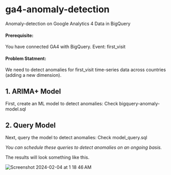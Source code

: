 # ga4-anomaly-detection
Anomaly-detection on Google Analytics 4 Data in BigQuery

#### Prerequisite:
You have connected GA4 with BigQuery.
Event: first_visit

#### Problem Statment: 
We need to detect anomalies for first_visit time-series data across countries (adding a new dimension).


## 1. ARIMA+ Model
First, create an ML model to detect anomalies: Check bigquery-anomaly-model.sql


## 2. Query Model
Next, query the model to detect anomalies: Check model_query.sql


_You can schedule these queries to detect anomalies on an ongoing basis._

The results will look something like this.

![Screenshot 2024-02-04 at 1 18 46 AM](https://github.com/moaazkhan/ga4-anomaly-detection/assets/7060902/0fbfa5b5-d3a8-475d-a776-b53578f24e04)

